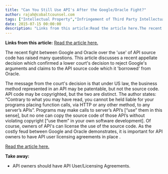 ```yaml
---
title: "Can You Still Use API's After the Google/Oracle Fight?"
author: rajah@cobaltcounsel.com
tags: ["Intellectual Property","Infringement of Third Party Intellectual Property","Commercial Activities","Rajah"]
date: 2015-07-15 00:00:00
description: "Links from this article:Read the article here.The recent fight between Google and Oracle over the 'use' of API..."
---
```


**Links from this article:**
[Read the article here.](http://www.cmswire.com/web-cms/google-loses-to-oracle-but-you-can-still-use-apis/)

The recent fight between Google and Oracle over the 'use' of API source code has raised many questions. This article discusses a recent appellate decision which confirmed a lower court's decision to reject Google's arguments and claims to the API source code which it 'borrowed' from Oracle.

The message from the court's decision is that under US law, the business method represented in an API may be patentable, but not the source code. API code may be copyrighted, but the two are distinct. The author states: “Contrary to what you may have read, you cannot be held liable for your programs placing function calls, via HTTP or any other method, to any server’s APIs”. Programs may make calls to server’s API’s [“use” them in this sense], but no one can copy the source code of those API’s without violating copyright [“use them” in your own software development]. Of course, owners of API's can license the use of the source code. As the costly feud between Google and Oracle demonstrates, it is important for API owners to have API user licensing agreements in place .

[Read the article here.](http://www.cmswire.com/web-cms/google-loses-to-oracle-but-you-can-still-use-apis/)

 

**Take away:**
- API owners should have API User/Licensing Agreements.